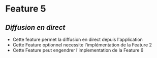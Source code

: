 # Feature 5
## _Diffusion en direct_

- Cette feature permet la diffusion en direct depuis l'application
- Cette Feature optionnel necessite l'implémentation de la Feature 2
- Cette Feature peut engendrer l'implementation de la Feature 6
